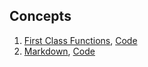 ## Concepts

1. [First Class Functions](first_class_function.md), [Code](first_class_function.ipynb)
2. [Markdown](markdown.md), [Code](markdown.ipynb)

   
